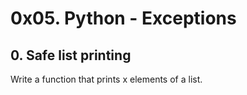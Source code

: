 # 0x05. Python - Exceptions
## 0. Safe list printing
Write a function that prints x elements of a list.
